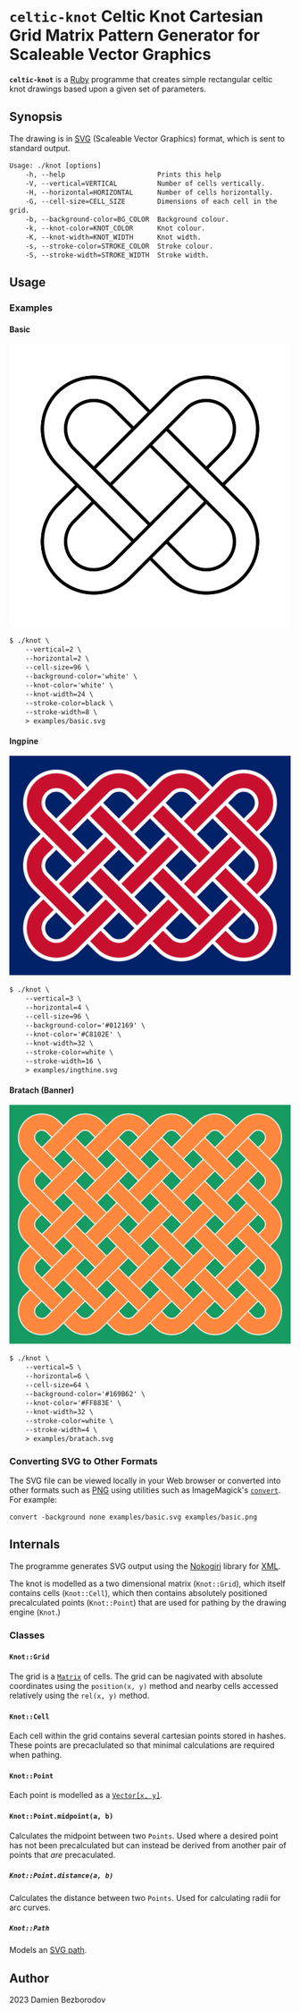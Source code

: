 # `celtic-knot` Celtic Knot Cartesian Grid Matrix Pattern Generator for Scaleable Vector Graphics

**`celtic-knot`** is a [Ruby](https://www.ruby-lang.org/en/) programme that creates simple rectangular celtic knot drawings based upon a given set of parameters.

## Synopsis

The drawing is in [SVG](https://developer.mozilla.org/en-US/docs/Web/SVG) (Scaleable Vector Graphics) format, which is sent to standard output.

```
Usage: ./knot [options]
    -h, --help                       Prints this help
    -V, --vertical=VERTICAL          Number of cells vertically.
    -H, --horizontal=HORIZONTAL      Number of cells horizontally.
    -G, --cell-size=CELL_SIZE        Dimensions of each cell in the grid.
    -b, --background-color=BG_COLOR  Background colour.
    -k, --knot-color=KNOT_COLOR      Knot colour.
    -K, --knot-width=KNOT_WIDTH      Knot width.
    -s, --stroke-color=STROKE_COLOR  Stroke colour.
    -S, --stroke-width=STROKE_WIDTH  Stroke width.
```

## Usage

### Examples

#### Basic

![Basic knot](https://raw.githubusercontent.com/bezborodow/celtic-knot/main/examples/basic.svg)

```
$ ./knot \
    --vertical=2 \
    --horizontal=2 \
    --cell-size=96 \
    --background-color='white' \
    --knot-color='white' \
    --knot-width=24 \
    --stroke-color=black \
    --stroke-width=8 \
    > examples/basic.svg
```

#### Ingƿine

![Ingƿine knot](https://raw.githubusercontent.com/bezborodow/celtic-knot/main/examples/ingthine.svg)

```
$ ./knot \
    --vertical=3 \
    --horizontal=4 \
    --cell-size=96 \
    --background-color='#012169' \
    --knot-color='#C8102E' \
    --knot-width=32 \
    --stroke-color=white \
    --stroke-width=16 \
    > examples/ingthine.svg
```

#### Bratach (Banner)

![Bratach knot](https://raw.githubusercontent.com/bezborodow/celtic-knot/main/examples/bratach.svg)

```
$ ./knot \
    --vertical=5 \
    --horizontal=6 \
    --cell-size=64 \
    --background-color='#169B62' \
    --knot-color='#FF883E' \
    --knot-width=32 \
    --stroke-color=white \
    --stroke-width=4 \
    > examples/bratach.svg
```

### Converting SVG to Other Formats

The SVG file can be viewed locally in your Web browser or converted into other formats such as [PNG](http://www.libpng.org/pub/png/) using utilities such as ImageMagick's [`convert`](https://imagemagick.org/script/convert.php). For example:

```
convert -background none examples/basic.svg examples/basic.png
```


## Internals

The programme generates SVG output using the [Nokogiri](https://nokogiri.org/) library for [XML](https://www.w3.org/standards/xml/core).

The knot is modelled as a two dimensional matrix (`Knot::Grid`), which itself contains cells (`Knot::Cell`), which then contains absolutely positioned precalculated points (`Knot::Point`) that are used for pathing by the drawing engine (`Knot`.)

### Classes

#### `Knot::Grid`

The grid is a [`Matrix`](https://ruby-doc.org/stdlib-3.0.2/libdoc/matrix/rdoc/Matrix.html) of cells. The grid can be nagivated with absolute coordinates using the `position(x, y)` method and nearby cells accessed relatively using the `rel(x, y)` method.

#### `Knot::Cell`

Each cell within the grid contains several cartesian points stored in hashes. These points are precaclulated so that minimal calculations are required when pathing.

#### `Knot::Point`

Each point is modelled as a [`Vector[x, y]`](https://ruby-doc.org/stdlib-3.0.2/libdoc/matrix/rdoc/Vector.html).

#### `Knot::Point.midpoint(a, b)`

Calculates the midpoint between two `Points`. Used where a desired point has not been precalculated but can instead be derived from another pair of points that *are* precaculated.

##### `Knot::Point.distance(a, b)`

Calculates the distance between two `Points`. Used for calculating radii for arc curves.

##### `Knot::Path`

Models an [SVG path](https://developer.mozilla.org/en-US/docs/Web/SVG/Tutorial/Paths).

## Author

2023 Damien Bezborodov
